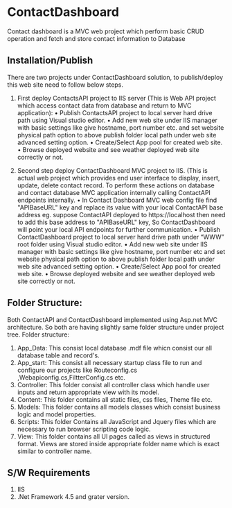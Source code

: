 # ContactDashboard

Contact dashboard is a MVC web project which perform basic CRUD operation and fetch and store contact information to Database

## Installation/Publish

There are two projects under ContactDashboard solution, to publish/deploy this web site need to follow below steps.

1. First deploy ContactsAPI project to IIS server (This is Web API project which access contact data from database and return to MVC application):
•	Publish ContactsAPI project to local server hard drive path using Visual studio editor.
•	Add new web site under IIS manager with basic settings like give hostname, port number etc. and set website physical path option to above publish folder local path under web site advanced setting option.
•	Create/Select App pool for created web site.
•	Browse deployed website and see weather deployed web site correctly or not.

2. Second step deploy ContactDashboard MVC project to IIS. (This is actual web project which provides end user interface to display, insert, update, delete contact record. To perform these actions on database and contact database MVC application internally calling ContactAPI endpoints internally.
•	In Contact Dashboard MVC web config file find "APIBaseURL" key and replace its value with your local ContactAPI base address eg. suppose ContactAPI deployed to https://localhost then need to add this base address to "APIBaseURL" key, So ContactDashboard will point your local API endpoints for further communication.
•	Publish ContactDashboard project to local server hard drive path under “WWW” root folder using Visual studio editor.
•	Add new web site under IIS manager with basic settings like give hostname, port number etc and set website physical path option to above publish folder local path under web site advanced setting option.
•	Create/Select App pool for created web site.
•	Browse deployed website and see weather deployed web site correctly or not.
 
## Folder Structure:
Both ContactAPI and ContactDashboard implemented using Asp.net MVC architecture. So both are having slightly same folder structure under project tree.
Folder structure:
1.	App_Data: This consist local database .mdf file whicn consist our all database table and record's.
2.	App_start: This consist all necessary startup class file to run and configure our projects like Routeconfig.cs ,Webapiconfig.cs,FiltterConfig.cs etc.
3.	Controller: This folder consist all controller class which handle user inputs and return appropriate view with its model.
4.	Content: This folder contains all static files, css files, Theme file etc.
5.	Models: This folder contains all models classes which consist business logic and model properties.
6.	Scripts: This folder Contains all JavaScript and Jquery files which are necessary to run browser scripting code logic.
7.	View: This folder contains all UI pages called as views in structured format. Views are stored inside appropriate folder name which is exact similar to controller name.

## S/W Requirements
1.	IIS 
2.	.Net Framework 4.5 and grater version.

